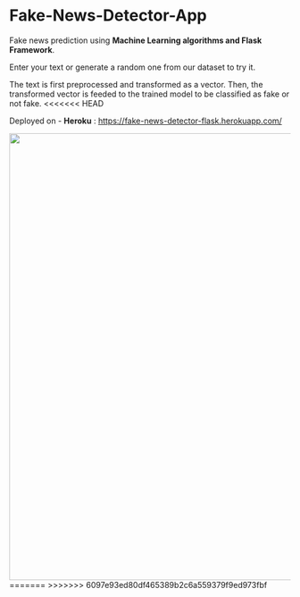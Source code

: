 # Fake-News-Detector-App

Fake news prediction using **Machine Learning algorithms and Flask Framework**.

Enter your text or generate a random one from our dataset to try it.

The text is first preprocessed and transformed as a vector. Then, the transformed vector is feeded to the trained model to be classified as fake or not fake.
<<<<<<< HEAD

Deployed on - **Heroku** : https://fake-news-detector-flask.herokuapp.com/

<img src="https://github.com/GitTeaching/Fake-News-Detector-App/blob/master/static/images/screenshot.png" width=800/>
=======
>>>>>>> 6097e93ed80df465389b2c6a559379f9ed973fbf
